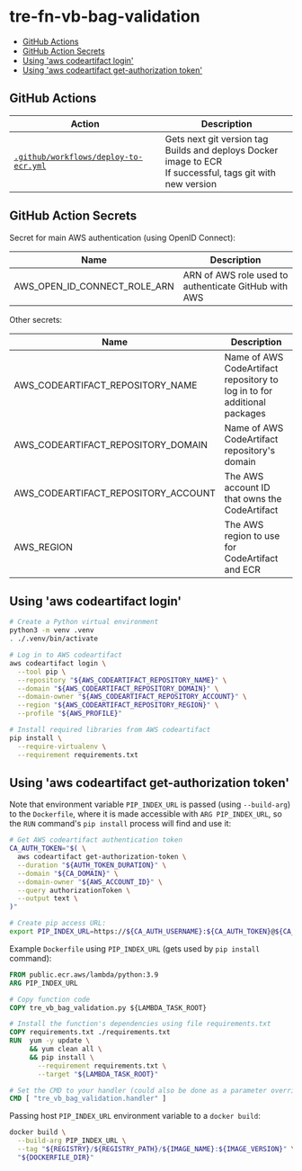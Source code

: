 # tre-fn-vb-bag-validation

* [GitHub Actions](#github-actions)
* [GitHub Action Secrets](#github-action-secrets)
* [Using 'aws codeartifact login'](#using-aws-codeartifact-login)
* [Using 'aws codeartifact get-authorization token'](#using-aws-codeartifact-get-authorization-token)

## GitHub Actions

| Action | Description |
| --- | --- |
| [`.github/workflows/deploy-to-ecr.yml`](.github/workflows/deploy-to-ecr.yml) | Gets next git version tag<br>Builds and deploys Docker image to ECR<br>If successful, tags git with new version |

## GitHub Action Secrets

Secret for main AWS authentication (using OpenID Connect):

| Name                         | Description                                          |
| ---------------------------- | ---------------------------------------------------- |
| AWS_OPEN_ID_CONNECT_ROLE_ARN | ARN of AWS role used to authenticate GitHub with AWS |

Other secrets:

| Name                                | Description                                                              |
| ----------------------------------- | ------------------------------------------------------------------------ |
| AWS_CODEARTIFACT_REPOSITORY_NAME    | Name of AWS CodeArtifact repository to log in to for additional packages |
| AWS_CODEARTIFACT_REPOSITORY_DOMAIN  | Name of AWS CodeArtifact repository's domain                             |
| AWS_CODEARTIFACT_REPOSITORY_ACCOUNT | The AWS account ID that owns the CodeArtifact                            |
| AWS_REGION                          | The AWS region to use for CodeArtifact and ECR                           |

## Using 'aws codeartifact login'

```bash
# Create a Python virtual environment
python3 -m venv .venv
. ./.venv/bin/activate

# Log in to AWS codeartifact
aws codeartifact login \
  --tool pip \
  --repository "${AWS_CODEARTIFACT_REPOSITORY_NAME}" \
  --domain "${AWS_CODEARTIFACT_REPOSITORY_DOMAIN}" \
  --domain-owner "${AWS_CODEARTIFACT_REPOSITORY_ACCOUNT}" \
  --region "${AWS_CODEARTIFACT_REPOSITORY_REGION}" \
  --profile "${AWS_PROFILE}"

# Install required libraries from AWS codeartifact
pip install \
  --require-virtualenv \
  --requirement requirements.txt
```

## Using 'aws codeartifact get-authorization token'

Note that environment variable `PIP_INDEX_URL` is passed (using `--build-arg`)
to the `Dockerfile`, where it is made accessible with `ARG PIP_INDEX_URL`, so
the `RUN` command's `pip install` process will find and use it:

```bash
# Get AWS codeartifact authentication token
CA_AUTH_TOKEN="$( \
  aws codeartifact get-authorization-token \
  --duration "${AUTH_TOKEN_DURATION}" \
  --domain "${CA_DOMAIN}" \
  --domain-owner "${AWS_ACCOUNT_ID}" \
  --query authorizationToken \
  --output text \
)"

# Create pip access URL:
export PIP_INDEX_URL=https://${CA_AUTH_USERNAME}:${CA_AUTH_TOKEN}@${CA_DOMAIN}-${AWS_ACCOUNT_ID}.d.codeartifact.${AWS_REGION}.amazonaws.com/pypi/${CA_REPOSITORY_NAME}/simple/"
```

Example `Dockerfile` using `PIP_INDEX_URL` (gets used by `pip install` command):

```dockerfile
FROM public.ecr.aws/lambda/python:3.9
ARG PIP_INDEX_URL

# Copy function code
COPY tre_vb_bag_validation.py ${LAMBDA_TASK_ROOT}

# Install the function's dependencies using file requirements.txt
COPY requirements.txt ./requirements.txt
RUN  yum -y update \
     && yum clean all \
     && pip install \
       --requirement requirements.txt \
       --target "${LAMBDA_TASK_ROOT}"

# Set the CMD to your handler (could also be done as a parameter override outside of the Dockerfile)
CMD [ "tre_vb_bag_validation.handler" ]
```

Passing host `PIP_INDEX_URL` environment variable to a `docker build`:

```bash
docker build \
  --build-arg PIP_INDEX_URL \
  --tag "${REGISTRY}/${REGISTRY_PATH}/${IMAGE_NAME}:${IMAGE_VERSION}" \
  "${DOCKERFILE_DIR}"
```
